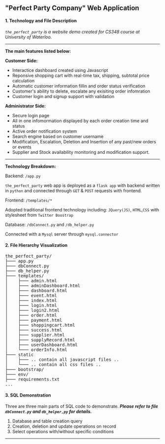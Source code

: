 ## "Perfect Party Company" Web Application


#### 1. Technology and File Description

_`the_perfect_party` is a website demo created for CS348 course at University of Waterloo._

---

**The main features listed below:**

**Customer Side:**

* Interactice dashboard created using Javascript
* Reponsive shopping cart with real-time tax, shipping, subtotal price calculation
* Automatic customer information fillin and order status verification
* Customer's ability to delete, escalate any exisiting order infomration
* Customer login and signup support with validation

**Administrator Side:**

* Secure login page
* All in one infomormation displayed by each order creation time and status
* Active order notification system
* Search engine based on customer username
* Modification, Escalation, Deletion and Insertion of any past/new orders or events
* Supplier and Stock availability monitoring and modification support.

---

**Technology Breakdown:**

Backend: `/app.py`

`the_perfect_party` web app is deployed as a `flask app` with backend written in `python` and connected through `GET` & `POST` requests with frontend.

Frontend: `/templates/*`

Adopted traditional frontend technology including: `JQuery(JS)`, `HTML`,`CSS` with stylesheet from `Twitter Boostrap`

Database: `/dbConnect.py` and `/db_helper.py`

Connected with a `Mysql` server through `mysql.connector`

#### 2. File Hierarchy Visualization
<pre>
the_perfect_party/
├─── app.py                     
├─── dbConnect.py		   
├─── db_helper.py				    
├─── templates/
│    ├─── admin.html
│    ├─── adminDashboard.html
│    ├─── dashboard.html
│    ├─── event.html
│    ├─── index.html
│    ├─── login.html
│    ├─── login2.html
│    ├─── order.html
│    ├─── payment.html
│    ├─── shoppingcart.html
│    ├─── success.html
│    ├─── supplier.html
│    ├─── supplyRecord.html
│    ├─── userDashboard.html
│    └─── orderInfo.html
├─── static
│    ├─── .. contain all javascript files ..
│    └─── .. contain all css files ..
├─── bootstrap/
├─── env/
├─── requirements.txt
...
</pre>


#### 3. SQL Demonstration

Three are three main parts of SQL code to demonstrate. **_Please refer to file `dbConnect.py` and `db_helper,py` for details._**

1. Database and table creation query
2. Creation, deletion and update operations on record
3. Select operations with/without specific conditions

---



